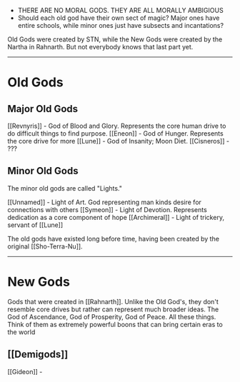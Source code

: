 
- THERE ARE NO MORAL GODS. THEY ARE ALL MORALLY AMBIGIOUS
- Should each old god have their own sect of magic? Major ones have entire schools, while minor ones just have subsects and incantations?

Old Gods were created by STN, while the New Gods were created by the Nartha in Rahnarth. But not everybody knows that last part yet.
***
# Old Gods
## Major Old Gods
[[Revnyris]] - God of Blood and Glory. Represents the core human drive to do difficult things to find purpose.
[[Eneon]] - God of Hunger. Represents the core drive for more
[[Lune]] - God of Insanity; Moon Diet.
[[Cisneros]] - ???

## Minor Old Gods
The minor old gods are called "Lights."

[[Unnamed]] - Light of Art. God representing man kinds desire for connections with others
[[Symeon]] - Light of Devotion. Represents dedication as a core component of hope
[[Archimeral]] - Light of trickery, servant of [[Lune]]

The old gods have existed long before time, having been created by the original [[Sho-Terra-Nu]]. 
***
# New Gods
Gods that were created in [[Rahnarth]]. Unlike the Old God's, they don't resemble core drives but rather can represent much broader ideas. The God of Ascendance, God of Prosperity, God of Peace. All these things. Think of them as extremely powerful boons that can bring certain eras to the world
## [[Demigods]]

[[Gideon]] - 